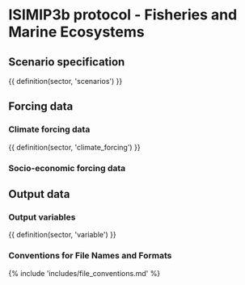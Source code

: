ISIMIP3b protocol - Fisheries and Marine Ecosystems
===================================================

Scenario specification
----------------------

{{ definition(sector, 'scenarios') }}

Forcing data
------------

### Climate forcing data

{{ definition(sector, 'climate_forcing') }}

### Socio-economic forcing data

Output data
-----------

### Output variables

{{ definition(sector, 'variable') }}

### Conventions for File Names and Formats

{% include 'includes/file_conventions.md' %}
